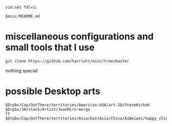     vim:set fdl=1:

    $misc/README.md

# miscellaneous configurations and small tools that I use
    git clone https://github.com/harriott/misc/tree/master

nothing special

# possible Desktop arts
    $Drpbx/Cop/OutThere/territories/Americas-USA/art-2D/SteveHickok
    $Drpbx/JH/stack/Artist/JoanMiro-merge
    ff $Drpbx/Cop/OutThere/territories/Asia/EastAsia/China/AiWeiwei/happy_chinese_new_year.jpg


